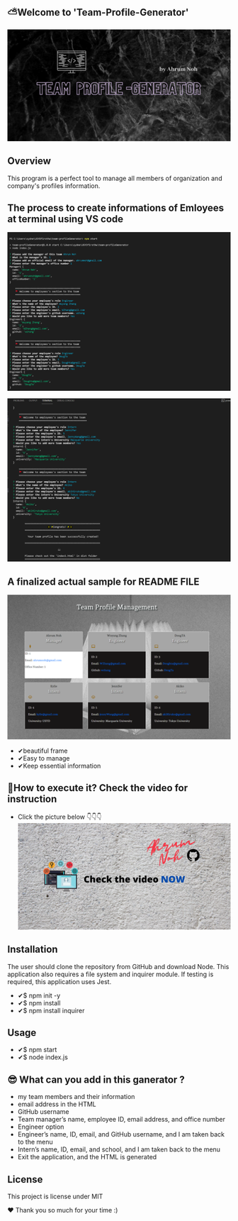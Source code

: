 ## ⛅Welcome to 'Team-Profile-Generator'

![Readme Generator](https://github.com/ahrumnoh/team-profileGenerator/blob/main/assets/Team%20profile%20-generator.jpg?raw=true)



## Overview

This program is a perfect tool to manage all members of organization and company's profiles information.





## The process to create informations of Emloyees at terminal using VS code
![VS terminal image1](https://github.com/ahrumnoh/team-profileGenerator/blob/main/assets/Screenshot%20(41).png)

![VS terminal image2](https://github.com/ahrumnoh/team-profileGenerator/blob/main/assets/Screenshot%20(42).png?raw=true)




## A finalized actual sample for README FILE
![README FILE](https://github.com/ahrumnoh/team-profileGenerator/blob/main/assets/Screenshot%20(43).png?raw=true)

* ✔beautiful frame
* ✔Easy to manage
* ✔Keep essential information


## 🚩How to execute it? Check the video for instruction
 * Click the picture below 👇👇👇
[![Watch the video](https://github.com/ahrumnoh/ReadmeGenerator/blob/main/Image/Check%20the%20video%20NOW%20(1).jpg?raw=true)](https://drive.google.com/file/d/1pOITXSYfYEfz9ZRY6YU4tQz2UqKvEvhb/view)




## Installation 
The user should clone the repository from GitHub and download Node. This application also requires a file system and inquirer module. If testing is required, this application uses Jest. 

* ✔$ npm init -y
* ✔$ npm install
* ✔$ npm install inquirer

## Usage 
* ✔$ npm start
* ✔$ node index.js


## 😎 What can you add in this ganerator ?

* my team members and their information
* email address in the HTML
* GitHub username
* Team manager’s name, employee ID, email address, and office number
* Engineer option
* Engineer’s name, ID, email, and GitHub username, and I am taken back to the menu
* Intern’s name, ID, email, and school, and I am taken back to the menu
* Exit the application, and the HTML is generated



## License 
This project is license under MIT


❤ Thank you so much for your time :)

